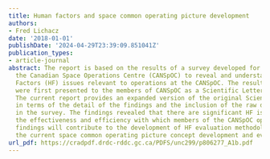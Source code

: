 ```yaml
---
title: Human factors and space common operating picture development
authors:
- Fred Lichacz
date: '2018-01-01'
publishDate: '2024-04-29T23:39:09.851041Z'
publication_types:
- article-journal
abstract: The report is based on the results of a survey developed for members of
  the Canadian Space Operations Centre (CANSpOC) to reveal and understand the Human
  Factors (HF) issues relevant to operations at the CANSpOC. The results of this survey
  were first presented to the members of CANSpOC as a Scientific Letter (DRDC-RDDC-2017-L119).
  The current report provides an expanded version of the original Scientific Letter
  in terms of the detail of the findings and the inclusion of the raw data obtained
  in the survey. The findings revealed that there are significant HF issues that impact
  the effectiveness and efficiency with which members of the CANSpOC operate. These
  findings will contribute to the development of HF evaluation methodology to augment
  the current space common operating picture concept development and evaluation process.
url_pdf: https://cradpdf.drdc-rddc.gc.ca/PDFS/unc299/p806277_A1b.pdf
---
```

